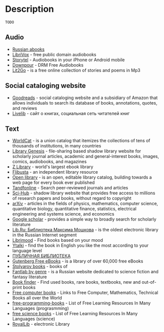 # Description

`TODO`


## Audio

* [Russian abooks](http://abook-club.ru/)
* [LibriVox](https://librivox.org/) - free public domain audiobooks
* [Storytel](https://www.storytel.com/) - Audiobooks in your iPhone or Android mobile
* [Downpour](https://www.downpour.com/) - DRM Free Audiobooks
* [Lit2Go](https://etc.usf.edu/lit2go/) - is a free online collection of stories and poems in Mp3


## Social cataloging website

- [Goodreads](https://www.goodreads.com/) - social cataloging website and a subsidiary of Amazon that allows individuals to search its database of books, annotations, quotes, and reviews
- [Livelib](https://www.livelib.ru/) - сайт о книгах, социальная сеть читателей книг


## Text

* [WorldCat](https://www.worldcat.org/) - is a union catalog that itemizes the collections of tens of thousands of institutions, in many countries
* [Library Genesis](http://libgen.rs/) - file-sharing based shadow library website for scholarly journal articles, academic and general-interest books, images, comics, audiobooks, and magazines
* [Z Library](https://z-lib.org) - world's largest ebook library
* [Flibusta](https://flibusta.is) - an independent library resource
* [Open library](https://openlibrary.org/) - is an open, editable library catalog, building towards a web page for every book ever published
* [Tandfonline](https://www.tandfonline.com/) - Search peer-reviewed journals and articles
* [Sci-Hub](https://sci-hub.se/) - shadow library website that provides free access to millions of research papers and books, without regard to copyright
* [arXiv](https://arxiv.org/) - articles in the fields of physics, mathematics, computer science, quantitative biology, quantitative finance, statistics, electrical engineering and systems science, and economics
* [Google scholar](https://scholar.google.com/) - provides a simple way to broadly search for scholarly literature
* [Lib.Ru: Библиотека Максима Мошкова](http://lib.ru/) - is the oldest electronic library in the Russian Internet segment
* [Librimood](https://librimood.com/) - Find books based on your mood
* [Ytalki](https://ytalki.com/) - find the book in English you like the most according to your language level
* [ПУБЛИЧНАЯ БИБЛИОТЕКА](http://publ.lib.ru/publib.html)
* [Gutenberg Free eBooks](https://www.gutenberg.org/) - is a library of over 60,000 free eBooks
* [Stolyarov books](http://www.stolyarov.info/books) - books of
* [Fantlab by genre](https://fantlab.ru/bygenre) - is a Russian website dedicated to science fiction and fantasy literature
* [Book finder](https://www.bookfinder.com/) - Find used books, rare books, textbooks, new and out-of-print books
* [Free computer books](https://freecomputerbooks.com/) - Links to Free Computer, Mathematics, Technical Books all over the World
* [free-programming-books](https://ebookfoundation.github.io/free-programming-books/) - List of Free Learning Resources In Many Languages (prograsmming)
* [free science books](https://github.com/EbookFoundation/free-science-books) - List of Free Learning Resources In Many Languages (science)
* [RoyalLib](https://royallib.com/) - electronic Library
